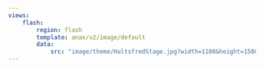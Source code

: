 ```yaml
---
views:
    flash:
        region: flash
        template: anax/v2/image/default
        data:
            src: "image/theme/HultsfredStage.jpg?width=1100&height=150&crop-to-fit&area=15,0,0,0"
---
```

